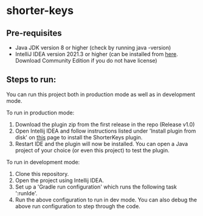 # shorter-keys

## Pre-requisites

* Java JDK version 8 or higher (check by running java -version)
* IntelliJ IDEA version 2021.3 or higher (can be installed from [here](https://www.jetbrains.com/idea/). Download Community Edition if you do not have license)


## Steps to run:

You can run this project both in production mode as well as in development mode.

To run in production mode:

1. Download the plugin zip from the first release in the repo (Release v1.0)
2. Open Intellij IDEA and follow instructions listed under 'Install plugin from disk' on [this](https://www.jetbrains.com/help/idea/managing-plugins.html) page to install the ShorterKeys plugin.
3. Restart IDE and the plugin will now be installed. You can open a Java project of your choice (or even this project) to test the plugin.

To run in development mode:

1. Clone this repository.
2. Open the project using Intellij IDEA.
3. Set up a 'Gradle run configuration' which runs the following task ':runIde'.
4. Run the above configuration to run in dev mode. You can also debug the above run configuration to step through the code.
